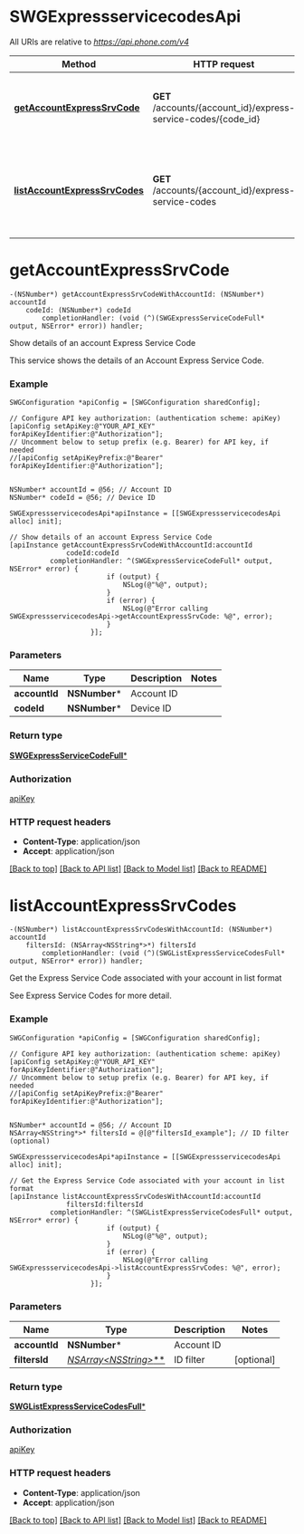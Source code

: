 # SWGExpressservicecodesApi

All URIs are relative to *https://api.phone.com/v4*

Method | HTTP request | Description
------------- | ------------- | -------------
[**getAccountExpressSrvCode**](SWGExpressservicecodesApi.md#getaccountexpresssrvcode) | **GET** /accounts/{account_id}/express-service-codes/{code_id} | Show details of an account Express Service Code
[**listAccountExpressSrvCodes**](SWGExpressservicecodesApi.md#listaccountexpresssrvcodes) | **GET** /accounts/{account_id}/express-service-codes | Get the Express Service Code associated with your account in list format


# **getAccountExpressSrvCode**
```objc
-(NSNumber*) getAccountExpressSrvCodeWithAccountId: (NSNumber*) accountId
    codeId: (NSNumber*) codeId
        completionHandler: (void (^)(SWGExpressServiceCodeFull* output, NSError* error)) handler;
```

Show details of an account Express Service Code

This service shows the details of an Account Express Service Code.

### Example 
```objc
SWGConfiguration *apiConfig = [SWGConfiguration sharedConfig];

// Configure API key authorization: (authentication scheme: apiKey)
[apiConfig setApiKey:@"YOUR_API_KEY" forApiKeyIdentifier:@"Authorization"];
// Uncomment below to setup prefix (e.g. Bearer) for API key, if needed
//[apiConfig setApiKeyPrefix:@"Bearer" forApiKeyIdentifier:@"Authorization"];


NSNumber* accountId = @56; // Account ID
NSNumber* codeId = @56; // Device ID

SWGExpressservicecodesApi*apiInstance = [[SWGExpressservicecodesApi alloc] init];

// Show details of an account Express Service Code
[apiInstance getAccountExpressSrvCodeWithAccountId:accountId
              codeId:codeId
          completionHandler: ^(SWGExpressServiceCodeFull* output, NSError* error) {
                        if (output) {
                            NSLog(@"%@", output);
                        }
                        if (error) {
                            NSLog(@"Error calling SWGExpressservicecodesApi->getAccountExpressSrvCode: %@", error);
                        }
                    }];
```

### Parameters

Name | Type | Description  | Notes
------------- | ------------- | ------------- | -------------
 **accountId** | **NSNumber***| Account ID | 
 **codeId** | **NSNumber***| Device ID | 

### Return type

[**SWGExpressServiceCodeFull***](SWGExpressServiceCodeFull.md)

### Authorization

[apiKey](../README.md#apiKey)

### HTTP request headers

 - **Content-Type**: application/json
 - **Accept**: application/json

[[Back to top]](#) [[Back to API list]](../README.md#documentation-for-api-endpoints) [[Back to Model list]](../README.md#documentation-for-models) [[Back to README]](../README.md)

# **listAccountExpressSrvCodes**
```objc
-(NSNumber*) listAccountExpressSrvCodesWithAccountId: (NSNumber*) accountId
    filtersId: (NSArray<NSString*>*) filtersId
        completionHandler: (void (^)(SWGListExpressServiceCodesFull* output, NSError* error)) handler;
```

Get the Express Service Code associated with your account in list format

See Express Service Codes for more detail.

### Example 
```objc
SWGConfiguration *apiConfig = [SWGConfiguration sharedConfig];

// Configure API key authorization: (authentication scheme: apiKey)
[apiConfig setApiKey:@"YOUR_API_KEY" forApiKeyIdentifier:@"Authorization"];
// Uncomment below to setup prefix (e.g. Bearer) for API key, if needed
//[apiConfig setApiKeyPrefix:@"Bearer" forApiKeyIdentifier:@"Authorization"];


NSNumber* accountId = @56; // Account ID
NSArray<NSString*>* filtersId = @[@"filtersId_example"]; // ID filter (optional)

SWGExpressservicecodesApi*apiInstance = [[SWGExpressservicecodesApi alloc] init];

// Get the Express Service Code associated with your account in list format
[apiInstance listAccountExpressSrvCodesWithAccountId:accountId
              filtersId:filtersId
          completionHandler: ^(SWGListExpressServiceCodesFull* output, NSError* error) {
                        if (output) {
                            NSLog(@"%@", output);
                        }
                        if (error) {
                            NSLog(@"Error calling SWGExpressservicecodesApi->listAccountExpressSrvCodes: %@", error);
                        }
                    }];
```

### Parameters

Name | Type | Description  | Notes
------------- | ------------- | ------------- | -------------
 **accountId** | **NSNumber***| Account ID | 
 **filtersId** | [**NSArray&lt;NSString*&gt;***](NSString*.md)| ID filter | [optional] 

### Return type

[**SWGListExpressServiceCodesFull***](SWGListExpressServiceCodesFull.md)

### Authorization

[apiKey](../README.md#apiKey)

### HTTP request headers

 - **Content-Type**: application/json
 - **Accept**: application/json

[[Back to top]](#) [[Back to API list]](../README.md#documentation-for-api-endpoints) [[Back to Model list]](../README.md#documentation-for-models) [[Back to README]](../README.md)

